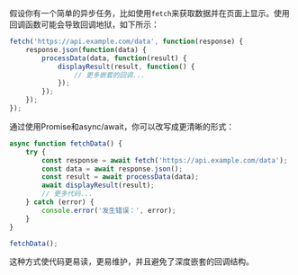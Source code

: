 假设你有一个简单的异步任务，比如使用`fetch`来获取数据并在页面上显示。使用回调函数可能会导致回调地狱，如下所示：

```javascript
fetch('https://api.example.com/data', function(response) {
    response.json(function(data) {
        processData(data, function(result) {
            displayResult(result, function() {
                // 更多嵌套的回调...
            });
        });
    });
});
```

通过使用Promise和async/await，你可以改写成更清晰的形式：

```javascript
async function fetchData() {
    try {
        const response = await fetch('https://api.example.com/data');
        const data = await response.json();
        const result = await processData(data);
        await displayResult(result);
        // 更多代码...
    } catch (error) {
        console.error('发生错误：', error);
    }
}

fetchData();
```

这种方式使代码更易读，更易维护，并且避免了深度嵌套的回调结构。